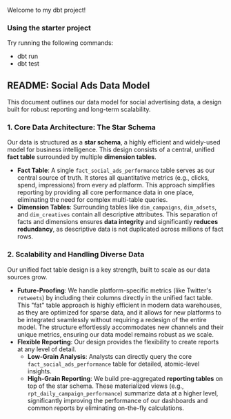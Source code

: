 Welcome to my dbt project!

### Using the starter project

Try running the following commands:
- dbt run
- dbt test

## README: Social Ads Data Model

This document outlines our data model for social advertising data, a design built for robust reporting and long-term scalability.

### 1. Core Data Architecture: The Star Schema

Our data is structured as a **star schema**, a highly efficient and widely-used model for business intelligence. This design consists of a central, unified **fact table** surrounded by multiple **dimension tables**.

* **Fact Table**: A single `fact_social_ads_performance` table serves as our central source of truth. It stores all quantitative metrics (e.g., clicks, spend, impressions) from every ad platform. This approach simplifies reporting by providing all core performance data in one place, eliminating the need for complex multi-table queries. 
* **Dimension Tables**: Surrounding tables like `dim_campaigns`, `dim_adsets`, and `dim_creatives` contain all descriptive attributes. This separation of facts and dimensions ensures **data integrity** and significantly **reduces redundancy**, as descriptive data is not duplicated across millions of fact rows.

### 2. Scalability and Handling Diverse Data

Our unified fact table design is a key strength, built to scale as our data sources grow.

* **Future-Proofing**: We handle platform-specific metrics (like Twitter's `retweets`) by including their columns directly in the unified fact table. This "fat" table approach is highly efficient in modern data warehouses, as they are optimized for sparse data, and it allows for new platforms to be integrated seamlessly without requiring a redesign of the entire model. The structure effortlessly accommodates new channels and their unique metrics, ensuring our data model remains robust as we scale.
* **Flexible Reporting**: Our design provides the flexibility to create reports at any level of detail.
    * **Low-Grain Analysis**: Analysts can directly query the core `fact_social_ads_performance` table for detailed, atomic-level insights.
    * **High-Grain Reporting**: We build pre-aggregated **reporting tables** on top of the star schema. These materialized views (e.g., `rpt_daily_campaign_performance`) summarize data at a higher level, significantly improving the performance of our dashboards and common reports by eliminating on-the-fly calculations.